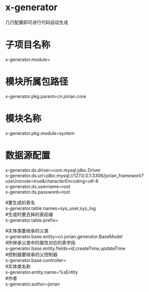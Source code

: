 # x-generator
几行配置即可进行代码自动生成


# 子项目名称  
x-generator.module=  
# 模块所属包路径  
x-generator.pkg.parent=cn.jorian.core  
# 模块名称  
x-generator.pkg.module=system  

# 数据源配置  
x-generator.ds.driver=com.mysql.jdbc.Driver  
x-generator.ds.url=jdbc:mysql://127.0.0.1:3306/jorian_framework?useUnicode=true&characterEncoding=utf-8  
x-generator.ds.username=root  
x-generator.ds.password=root  

#要生成的表名  
x-generator.table.names=sys_user,sys_log  
#生成时要去掉的表前缀  
x-generator.table.prefix=  

#实体类要继承的父类  
x-generator.base.entity=cn.jorian.generator.BaseModel  
#所继承父类中的属性对应的表字段  
x-generator.base.entity.fields=id,createTime,updateTime  
#控制器要继承的父控制器  
x-generator.base.controller=  
#实体类名称  
x-generator.entity.name=%sEntity  
#作者  
x-generator.author=jorian  
